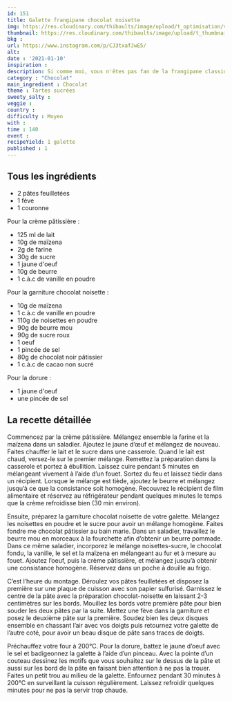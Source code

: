 ```yaml
---
id: 151
title: Galette frangipane chocolat noisette
img: https://res.cloudinary.com/thibaults/image/upload/t_optimisation/v1610304579/Recipes/20210110_galette_frangipane_choco_noisette.jpg
thumbnail: https://res.cloudinary.com/thibaults/image/upload/t_thumbnail_josie/v1610304579/Recipes/20210110_galette_frangipane_choco_noisette.jpg
bkg : 
url: https://www.instagram.com/p/CJ3txafJwE5/
alt: 
date : '2021-01-10'
inspiration : 
description: Si comme moi, vous n'êtes pas fan de la frangipane classique, essayez donc cette recette de frangipane chocolat et noisette.
category : "Chocolat"
main_ingredient : Chocolat
theme : Tartes sucrées
sweety_salty : 
veggie : 
country :
difficulty : Moyen
with : 
time : 140
event :
recipeYield: 1 galette
published : 1
---
```


## Tous les ingrédients
 - 2 pâtes feuilletées
 - 1 fève
 - 1 couronne

Pour la crème pâtissière :
 - 125 ml de lait
 - 10g de maïzena
 - 2g de farine
 - 30g de sucre
 - 1 jaune d'oeuf
 - 10g de beurre
 - 1 c.à.c de vanille en poudre

Pour la garniture chocolat noisette :
 - 10g de maïzena
 - 1 c.à.c de vanille en poudre
 - 110g de noisettes en poudre
 - 90g de beurre mou
 - 90g de sucre roux
 - 1 oeuf
 - 1 pincée de sel
 - 80g de chocolat noir pâtissier
 - 1 c.à.c de cacao non sucré

Pour la dorure :
 - 1 jaune d'oeuf
 - une pincée de sel

## La recette détaillée
Commencez par la crème pâtissière. Mélangez ensemble la farine et la maïzena dans un saladier. Ajoutez le jaune d’œuf et mélangez de nouveau. Faites chauffer le lait et le sucre dans une casserole. Quand le lait est chaud, versez-le sur le premier mélange. Remettez la préparation dans la casserole et portez à ébullition. Laissez cuire pendant 5 minutes en mélangeant vivement à l’aide d’un fouet. Sortez du feu et laissez tiédir dans un récipient. Lorsque le mélange est tiède, ajoutez le beurre et mélangez jusqu’à ce que la consistance soit homogène. Recouvrez le récipient de film alimentaire et réservez au réfrigérateur pendant quelques minutes le temps que la crème refroidisse bien (30 min environ).

Ensuite, préparez la garniture chocolat noisette de votre galette. Mélangez les noisettes en poudre et le sucre pour avoir un mélange homogène. Faites fondre me chocolat pâtissier au bain marie. Dans un saladier, travaillez le beurre mou en morceaux à la fourchette afin d’obtenir un beurre pommade. Dans ce même saladier, incorporez le mélange noisettes-sucre, le chocolat fondu, la vanille, le sel et la maïzena en mélangeant au fur et à mesure au fouet. Ajoutez l’oeuf, puis la crème pâtissière, et mélangez jusqu’à obtenir une consistance homogène. Réservez dans un poche à douille au frigo.

C’est l’heure du montage. Déroulez vos pâtes feuilletées et disposez la première sur une plaque de cuisson avec son papier sulfurisé. Garnissez le centre de la pâte avec la préparation chocolat-noisette en laissant 2-3 centimètres sur les bords. Mouillez les bords votre première pâte pour bien souder les deux pâtes par la suite. Mettez une fève dans la garniture et posez le deuxième pâte sur la première. Soudez bien les deux disques ensemble en chassant l’air avec vos doigts puis retournez votre galette de l’autre coté, pour avoir un beau disque de pâte sans traces de doigts.

Préchauffez votre four à 200°C. Pour la dorure, battez le jaune d’oeuf avec le sel et badigeonnez la galette à l’aide d’un pinceau. Avec la pointe d’un couteau dessinez les motifs que vous souhaitez sur le dessus de la pâte et aussi sur les bord de la pâte en faisant bien attention à ne pas la trouer. Faites un petit trou au milieu de la galette. Enfournez pendant 30 minutes à 200°C en surveillant la cuisson régulièrement. Laissez refroidir quelques minutes pour ne pas la servir trop chaude.